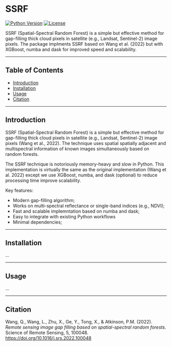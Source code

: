 # SSRF

[![Python Version](https://img.shields.io/pypi/pyversions/ssrf.svg)](https://pypi.org/project/ssrf/)
[![License](https://img.shields.io/pypi/l/ssrf.svg)](LICENSE)

SSRF (Spatial-Spectral Random Forest) is a simple but effective method for gap-filling thick 
cloud pixels in satellite (e.g., Landsat, Sentinel-2) image pixels. The package implments SSRF
based on Wang et al. (2022) but with XGBoost, numba and dask for improved speed and scalability.

---

## Table of Contents

- [Introduction](#introduction)
- [Installation](#installation)
- [Usage](#usage)
- [Citation](#citation)

---

## Introduction

SSRF (Spatial-Spectral Random Forest) is a simple but effective method for gap-filling thick 
cloud pixels in satellite (e.g., Landsat, Sentinel-2) image pixels (Wang et al., 2022). The 
technique uses spatial spatially adjacent and multispectral information of known images 
simultaneously based on random forests. 

The SSRF technique is notoriously memory-heavy and slow in Python. This implementation is 
virtually the same as the original implementation (Wang et al. 2022) except we use XGBoost, 
numba, and dask (optional) to reduce processing time improve scalability. 

Key features:
- Modern gap-filling algorithm;
- Works on multi-spectral reflectance or single-band indices (e.g., NDVI);
- Fast and scalable implemntation based on numba and dask;
- Easy to integrate with existing Python workflows
- Minimal dependencies;

---

## Installation
...

---

## Usage
...

---

## Citation
Wang, Q., Wang, L., Zhu, X., Ge, Y., Tong, X., & Atkinson, P.M. (2022). *Remote sensing image gap filling based on spatial-spectral random forests*. Science of Remote Sensing, 5, 100048. https://doi.org/10.1016/j.srs.2022.100048
